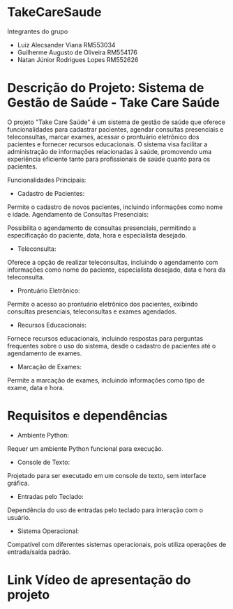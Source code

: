 # TakeCareSaude

Integrantes do grupo

- Luiz Alecsander Viana RM553034
- Guilherme Augusto de Oliveira RM554176
- Natan Júnior Rodrigues Lopes RM552626


# Descrição do Projeto: Sistema de Gestão de Saúde - Take Care Saúde

O projeto "Take Care Saúde" é um sistema de gestão de saúde que oferece funcionalidades para cadastrar pacientes, agendar consultas presenciais e teleconsultas, marcar exames, acessar o prontuário eletrônico dos pacientes e fornecer recursos educacionais. O sistema visa facilitar a administração de informações relacionadas à saúde, promovendo uma experiência eficiente tanto para profissionais de saúde quanto para os pacientes.

Funcionalidades Principais:

- Cadastro de Pacientes:

Permite o cadastro de novos pacientes, incluindo informações como nome e idade.
Agendamento de Consultas Presenciais:

Possibilita o agendamento de consultas presenciais, permitindo a especificação do paciente, data, hora e especialista desejado.

- Teleconsulta:

Oferece a opção de realizar teleconsultas, incluindo o agendamento com informações como nome do paciente, especialista desejado, data e hora da teleconsulta.

- Prontuário Eletrônico:

Permite o acesso ao prontuário eletrônico dos pacientes, exibindo consultas presenciais, teleconsultas e exames agendados.

- Recursos Educacionais:

Fornece recursos educacionais, incluindo respostas para perguntas frequentes sobre o uso do sistema, desde o cadastro de pacientes até o agendamento de exames.

- Marcação de Exames:

Permite a marcação de exames, incluindo informações como tipo de exame, data e hora.



# Requisitos e dependências

- Ambiente Python:

Requer um ambiente Python funcional para execução.

- Console de Texto:

Projetado para ser executado em um console de texto, sem interface gráfica.

- Entradas pelo Teclado:

Dependência do uso de entradas pelo teclado para interação com o usuário.

- Sistema Operacional:

Compatível com diferentes sistemas operacionais, pois utiliza operações de entrada/saída padrão.



# Link Vídeo de apresentação do projeto

